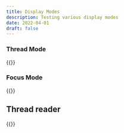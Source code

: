 ```yaml
---
title: Display Modes
description: Testing various display modes
date: 2022-04-01
draft: false
---
```


### Thread Mode

{{<tweet mode="thread" id="1453847967677435905">}}

### Focus Mode

{{<tweet mode="thread" id="1453847967677435905">}}

## Thread reader

{{<threadreader end="1453847967677435905">}}
